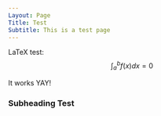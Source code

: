 ```yaml
---
Layout: Page
Title: Test
Subtitle: This is a test page
---
```


LaTeX test: $$\int_a^b f(x) dx = 0$$

It works YAY!

### Subheading Test

